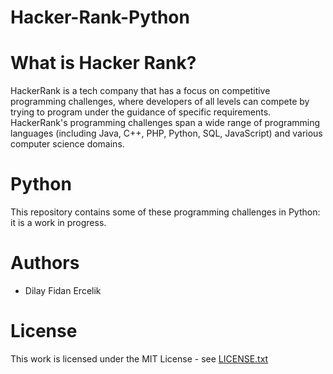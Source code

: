 # Hacker-Rank-Python


# What is Hacker Rank?

HackerRank is a tech company that has a focus on competitive programming challenges, where developers of all levels can compete by trying to program under the guidance of specific requirements. HackerRank's programming challenges span a wide range of programming languages (including Java, C++, PHP, Python, SQL, JavaScript) and various computer science domains.


# Python

This repository contains some of these programming challenges in Python: it is a work in progress.


# Authors
- Dilay Fidan Ercelik

# License 
This work is licensed under the MIT License - see [LICENSE.txt](https://github.com/dilayercelik/Hacker-Rank-Python/blob/master/LICENSE.txt)

